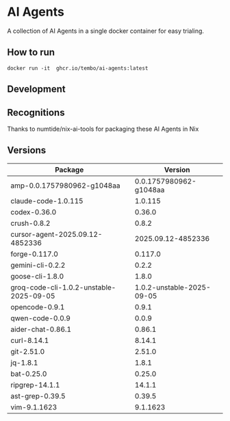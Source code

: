 # AI Agents

A collection of AI Agents in a single docker container for easy trialing.

## How to run

```
docker run -it  ghcr.io/tembo/ai-agents:latest
```

## Development

## Recognitions

Thanks to numtide/nix-ai-tools for packaging these AI Agents in Nix

## Versions

| Package | Version |
|---------|---------|
| amp-0.0.1757980962-g1048aa | 0.0.1757980962-g1048aa |
| claude-code-1.0.115 | 1.0.115 |
| codex-0.36.0 | 0.36.0 |
| crush-0.8.2 | 0.8.2 |
| cursor-agent-2025.09.12-4852336 | 2025.09.12-4852336 |
| forge-0.117.0 | 0.117.0 |
| gemini-cli-0.2.2 | 0.2.2 |
| goose-cli-1.8.0 | 1.8.0 |
| groq-code-cli-1.0.2-unstable-2025-09-05 | 1.0.2-unstable-2025-09-05 |
| opencode-0.9.1 | 0.9.1 |
| qwen-code-0.0.9 | 0.0.9 |
| aider-chat-0.86.1 | 0.86.1 |
| curl-8.14.1 | 8.14.1 |
| git-2.51.0 | 2.51.0 |
| jq-1.8.1 | 1.8.1 |
| bat-0.25.0 | 0.25.0 |
| ripgrep-14.1.1 | 14.1.1 |
| ast-grep-0.39.5 | 0.39.5 |
| vim-9.1.1623 | 9.1.1623 |
